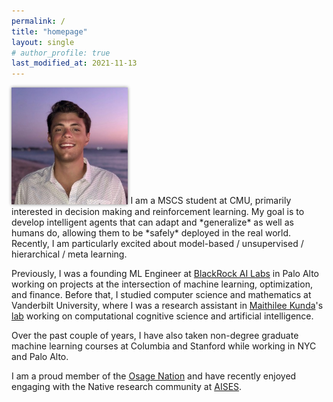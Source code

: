 ```yaml
---
permalink: /
title: "homepage"
layout: single
# author_profile: true
last_modified_at: 2021-11-13
---
```

<img src="/assets/images/elb.jpg" alt="elb" class="align-right" width="37%" style="box-shadow: 0 0 5px #828282; margin-top: 0em; margin-bottom: 0em;"> 
I am a MSCS student at CMU, primarily interested in decision making and reinforcement learning. My goal is to develop intelligent agents that can adapt and *generalize* as well as humans do, allowing them to be *safely* deployed in the real world. Recently, I am particularly excited about model-based / unsupervised / hierarchical / meta learning.

Previously, I was a founding ML Engineer at [BlackRock AI Labs](https://www.blackrock.com/corporate/ai) in Palo Alto working on projects at the intersection of machine learning, optimization, and finance. Before that, I studied computer science and mathematics at Vanderbilt University, where I was a research assistant in [Maithilee Kunda](https://my.vanderbilt.edu/mkunda/)'s [lab](https://my.vanderbilt.edu/aivaslab/) working on computational cognitive science and artificial intelligence. 

Over the past couple of years, I have also taken non-degree graduate machine learning courses at Columbia and Stanford while working in NYC and Palo Alto.

I am a proud member of the [Osage Nation](https://www.osagenation-nsn.gov/) and have recently enjoyed engaging with the Native research community at [AISES](https://conference.aises.org/).
